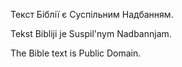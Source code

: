 Текст Біблії є Суспільним Надбанням.

Tekst Bibliji je Suspil'nym Nadbannjam.

The Bible text is Public Domain.